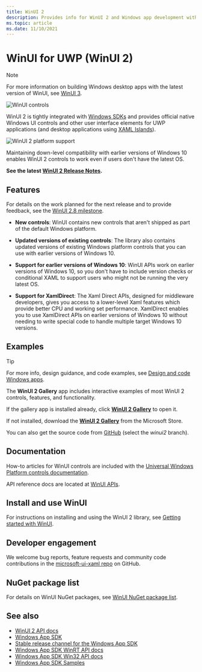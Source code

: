 ```yaml
---
title: WinUI 2
description: Provides info for WinUI 2 and Windows app development with the Windows App SDK.  
ms.topic: article
ms.date: 11/10/2021
---
```


# WinUI for UWP (WinUI 2)

> [!NOTE]
> For more information on building Windows desktop apps with the latest version of WinUI, see [WinUI 3](../index.md).

![WinUI controls](images/winui-hero1.png)

WinUI 2 is tightly integrated with [Windows SDKs](https://developer.microsoft.com/windows/downloads/windows-10-sdk/) and provides official native Windows UI controls and other user interface elements for UWP applications (and desktop applications using [XAML Islands](../../desktop/modernize/xaml-islands.md)).

![WinUI 2 platform support](../../images/platforms-winui2.png)

Maintaining down-level compatibility with earlier versions of Windows 10 enables WinUI 2 controls to work even if users don't have the latest OS.

**See the latest [WinUI 2 Release Notes](release-notes/index.md).**

## Features

For details on the work planned for the next release and to provide feedback, see the [WinUI 2.8 milestone](https://github.com/microsoft/microsoft-ui-xaml/milestone/14).

- **New controls**: WinUI contains new controls that aren't shipped as part of the default Windows platform.

- **Updated versions of existing controls**: The library also contains updated versions of existing Windows platform controls that you can use with earlier versions of Windows 10.

- **Support for earlier versions of Windows 10**: WinUI APIs work on earlier versions of Windows 10, so you don't have to include version checks or conditional XAML to support users who might not be running the very latest OS.

- **Support for XamlDirect**: The Xaml Direct APIs, designed for middleware developers, gives you access to a lower-level Xaml features which provide better CPU and working set performance. XamlDirect enables you to use XamlDirect APIs on earlier versions of Windows 10 without needing to write special code to handle multiple target Windows 10 versions.

## Examples

> [!TIP]
> For more info, design guidance, and code examples, see [Design and code Windows apps](../../design/index.md).
>
> The **WinUI 2 Gallery** app includes interactive examples of most WinUI 2 controls, features, and functionality.
>
> If the gallery app is installed already, click [**WinUI 2 Gallery**](winui2gallery:) to open it.
>
> If not installed, download the [**WinUI 2 Gallery**](https://www.microsoft.com/store/productId/9MSVH128X2ZT) from the Microsoft Store.
>
> You can also get the source code from [GitHub](https://github.com/Microsoft/WinUI-Gallery) (select the *winui2* branch).

## Documentation

How-to articles for WinUI controls are included with the [Universal Windows Platform controls documentation](/windows/uwp/design/controls-and-patterns/).

API reference docs are located at [WinUI APIs](/windows/winui/api/).

## Install and use WinUI

For instructions on installing and using the WinUI 2 library, see [Getting started with WinUI](getting-started.md).

## Developer engagement

We welcome bug reports, feature requests and community code contributions in the [microsoft-ui-xaml repo](https://github.com/microsoft/microsoft-ui-xaml/issues) on GitHub.

## NuGet package list

For details on WinUI NuGet packages, see [WinUI NuGet package list](nuget-packages.md).

## See also

- [WinUI 2 API docs](/windows/winui/api/)
- [Windows App SDK](../../windows-app-sdk/index.md)
- [Stable release channel for the Windows App SDK](../../windows-app-sdk/stable-channel.md)
- [Windows App SDK WinRT API docs](/windows/windows-app-sdk/api/winrt/)
- [Windows App SDK Win32 API docs](/windows/windows-app-sdk/api/win32/)
- [Windows App SDK Samples](https://github.com/microsoft/WindowsAppSDK-Samples)
